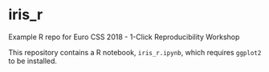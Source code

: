 # iris_r
Example R repo for Euro CSS 2018 - 1-Click Reproducibility Workshop

This repository contains a R notebook, `iris_r.ipynb`, which requires `ggplot2` to be installed.

